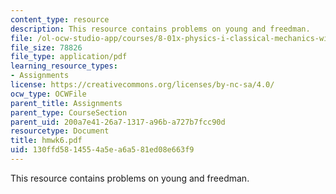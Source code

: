 ```yaml
---
content_type: resource
description: This resource contains problems on young and freedman.
file: /ol-ocw-studio-app/courses/8-01x-physics-i-classical-mechanics-with-an-experimental-focus-fall-2002/130ffd5814554a5ea6a581ed08e663f9_hmwk6.pdf
file_size: 78826
file_type: application/pdf
learning_resource_types:
- Assignments
license: https://creativecommons.org/licenses/by-nc-sa/4.0/
ocw_type: OCWFile
parent_title: Assignments
parent_type: CourseSection
parent_uid: 200a7e41-26a7-1317-a96b-a727b7fcc90d
resourcetype: Document
title: hmwk6.pdf
uid: 130ffd58-1455-4a5e-a6a5-81ed08e663f9
---
```

This resource contains problems on young and freedman.